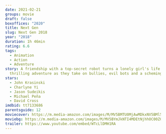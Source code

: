 ```yaml
---
date: 2021-02-21
groups: movie
draft: false
boxoffices: "2020"
title: Next Gen
slug: Next Gen 2018
year: "2018"
duration: 1h 46min
rating: 6.6
tags:
  - Animation
  - Action
  - Adventure
story: A friendship with a top-secret robot turns a lonely girl's life into a
  thrilling adventure as they take on bullies, evil bots and a scheming madman.
stars:
  - John Krasinski
  - Charlyne Yi
  - Jason Sudeikis
  - Michael Peña
  - David Cross
imdbid: tt7133686
parentsguide: 12
moviecover: https://m.media-amazon.com/images/M/MV5BMTU0MjAwMDkxNV5BMl5BanBnXkFtZTgwMTA4ODIxNjM@._V1_FMjpg_UY863_.jpg
moviebg: https://m.media-amazon.com/images/M/MV5BYmJkNTI4MDEtNjhhOC00ZGRlLWEwMTAtOGIzN2VhNzdkODdhXkEyXkFqcGdeQXVyNDg4NjY5OTQ@._V1_FMjpg_UX1280_.jpg
trailer: https://www.youtube.com/embed/WTcLlDMH1RA
---
```


